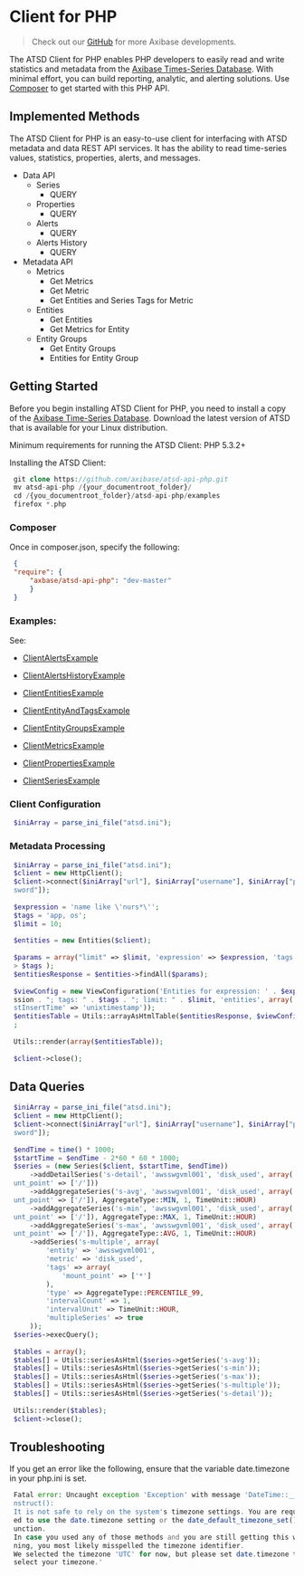 # Client for PHP

> Check out our [GitHub](https://github.com/axibase/atsd-api-php) for
more Axibase developments.

The ATSD Client for PHP enables PHP developers to easily read and write
statistics and metadata from the [Axibase Times-Series
Database](http://axibase.com/products/axibase-time-series-database/).
With minimal effort, you can build reporting, analytic, and alerting
solutions.
Use [Composer](https://packagist.org/packages/axibase/atsd-api-php) to
get started with this PHP API.

## Implemented Methods

The ATSD Client for PHP is an easy-to-use client for interfacing with
ATSD metadata and data REST API services. It has the ability to read
time-series values, statistics, properties, alerts, and messages.

-   Data API
    -   Series
        -   QUERY
    -   Properties
        -   QUERY
    -   Alerts
        -   QUERY
    -   Alerts History
        -   QUERY
-   Metadata API
    -   Metrics
        -   Get Metrics
        -   Get Metric
        -   Get Entities and Series Tags for Metric
    -   Entities
        -   Get Entities
        -   Get Metrics for Entity
    -   Entity Groups
        -   Get Entity Groups
        -   Entities for Entity Group

## Getting Started

Before you begin installing ATSD Client for PHP, you need to install a
copy of the [Axibase Time-Series
Database](http://axibase.com/products/axibase-time-series-database/).
Download the latest version of ATSD that is available for your Linux
distribution.

Minimum requirements for running the ATSD Client: PHP 5.3.2+

Installing the ATSD Client:

```php
 git clone https://github.com/axibase/atsd-api-php.git                    
 mv atsd-api-php /{your_documentroot_folder}/                             
 cd /{you_documentroot_folder}/atsd-api-php/examples                      
 firefox *.php                                                            
```

### **Composer**

Once in composer.json, specify the following:

```json
 {                                                                        
 "require": {                                                             
     "axbase/atsd-api-php": "dev-master"                                  
     }                                                                    
 }                                                                        
```

### Examples:

See:

- [ClientAlertsExample](http://htmlpreview.github.io/?https://github.com/axibase/atsd-api-php/blob/master/examples/AlertsExample.html)

- [ClientAlertsHistoryExample](http://htmlpreview.github.io/?https://github.com/axibase/atsd-api-php/blob/master/examples/AlertsHistoryExample.html)

- [ClientEntitiesExample](http://htmlpreview.github.io/?https://github.com/axibase/atsd-api-php/blob/master/examples/EntitiesExample.html)

- [ClientEntityAndTagsExample](http://htmlpreview.github.io/?https://github.com/axibase/atsd-api-php/blob/master/examples/EntityAndTagsExample.html)

- [ClientEntityGroupsExample](http://htmlpreview.github.io/?https://github.com/axibase/atsd-api-php/blob/master/examples/EntityGroupsExample.html)

- [ClientMetricsExample](http://htmlpreview.github.io/?https://github.com/axibase/atsd-api-php/blob/master/examples/MetricsExample.html)

- [ClientPropertiesExample](http://htmlpreview.github.io/?https://github.com/axibase/atsd-api-php/blob/master/examples/PropertiesExample.html)

- [ClientSeriesExample](http://htmlpreview.github.io/?https://github.com/axibase/atsd-api-php/blob/master/examples/SeriesExample.html)

### Client Configuration

```php
 $iniArray = parse_ini_file("atsd.ini");                                  
```

### Metadata Processing

```php
 $iniArray = parse_ini_file("atsd.ini");                                  
 $client = new HttpClient();                                              
 $client->connect($iniArray["url"], $iniArray["username"], $iniArray["pas 
 sword"]);                                                                
                                                                          
 $expression = 'name like \'nurs*\'';                                     
 $tags = 'app, os';                                                       
 $limit = 10;                                                             
                                                                          
 $entities = new Entities($client);                                       
                                                                          
 $params = array("limit" => $limit, 'expression' => $expression, 'tags' = 
 > $tags );                                                               
 $entitiesResponse = $entities->findAll($params);                         
                                                                          
 $viewConfig = new ViewConfiguration('Entities for expression: ' . $expre 
 ssion . "; tags: " . $tags . "; limit: " . $limit, 'entities', array('la 
 stInsertTime' => 'unixtimestamp'));                                      
 $entitiesTable = Utils::arrayAsHtmlTable($entitiesResponse, $viewConfig) 
 ;                                                                        
                                                                          
 Utils::render(array($entitiesTable));                                    
                                                                          
 $client->close();                                                        
```

## Data Queries

```php
 $iniArray = parse_ini_file("atsd.ini");                                  
 $client = new HttpClient();                                              
 $client->connect($iniArray["url"], $iniArray["username"], $iniArray["pas 
 sword"]);                                                                
                                                                          
 $endTime = time() * 1000;                                                
 $startTime = $endTime - 2*60 * 60 * 1000;                                
 $series = (new Series($client, $startTime, $endTime))                    
     ->addDetailSeries('s-detail', 'awsswgvml001', 'disk_used', array('mo 
 unt_point' => ['/']))                                                    
     ->addAggregateSeries('s-avg', 'awsswgvml001', 'disk_used', array('mo 
 unt_point' => ['/']), AggregateType::MIN, 1, TimeUnit::HOUR)             
     ->addAggregateSeries('s-min', 'awsswgvml001', 'disk_used', array('mo 
 unt_point' => ['/']), AggregateType::MAX, 1, TimeUnit::HOUR)             
     ->addAggregateSeries('s-max', 'awsswgvml001', 'disk_used', array('mo 
 unt_point' => ['/']), AggregateType::AVG, 1, TimeUnit::HOUR)             
     ->addSeries('s-multiple', array(                                     
         'entity' => 'awsswgvml001',                                      
         'metric' => 'disk_used',                                         
         'tags' => array(                                                 
             'mount_point' => ['*']                                       
         ),                                                               
         'type' => AggregateType::PERCENTILE_99,                          
         'intervalCount' => 1,                                            
         'intervalUnit' => TimeUnit::HOUR,                                
         'multipleSeries' => true                                         
     ));                                                                  
 $series->execQuery();                                                    
                                                                          
 $tables = array();                                                       
 $tables[] = Utils::seriesAsHtml($series->getSeries('s-avg'));            
 $tables[] = Utils::seriesAsHtml($series->getSeries('s-min'));            
 $tables[] = Utils::seriesAsHtml($series->getSeries('s-max'));            
 $tables[] = Utils::seriesAsHtml($series->getSeries('s-multiple'));       
 $tables[] = Utils::seriesAsHtml($series->getSeries('s-detail'));         
                                                                          
 Utils::render($tables);                                                  
 $client->close();                                                        
```

## Troubleshooting

If you get an error like the following, ensure that the variable
date.timezone in your php.ini is set.

```php
 Fatal error: Uncaught exception 'Exception' with message 'DateTime::__co 
 nstruct():                                                               
 It is not safe to rely on the system's timezone settings. You are requir 
 ed to use the date.timezone setting or the date_default_timezone_set() f 
 unction.                                                                 
 In case you used any of those methods and you are still getting this war 
 ning, you most likely misspelled the timezone identifier.                
 We selected the timezone 'UTC' for now, but please set date.timezone to  
 select your timezone.'
```